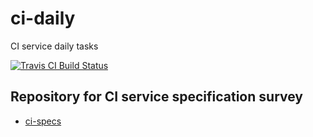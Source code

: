 # ci-daily

CI service daily tasks

[![Travis CI Build Status](https://app.travis-ci.com/srz-zumix/ci-daily.svg?branch=main)](https://app.travis-ci.com/srz-zumix/ci-daily)

## Repository for CI service specification survey

* [ci-specs](https://github.com/srz-zumix/ci-specs)
